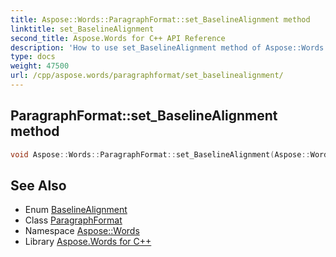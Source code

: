 ```yaml
---
title: Aspose::Words::ParagraphFormat::set_BaselineAlignment method
linktitle: set_BaselineAlignment
second_title: Aspose.Words for C++ API Reference
description: 'How to use set_BaselineAlignment method of Aspose::Words::ParagraphFormat class in C++.'
type: docs
weight: 47500
url: /cpp/aspose.words/paragraphformat/set_baselinealignment/
---
```

## ParagraphFormat::set_BaselineAlignment method




```cpp
void Aspose::Words::ParagraphFormat::set_BaselineAlignment(Aspose::Words::BaselineAlignment value)
```

## See Also

* Enum [BaselineAlignment](../../baselinealignment/)
* Class [ParagraphFormat](../)
* Namespace [Aspose::Words](../../)
* Library [Aspose.Words for C++](../../../)
